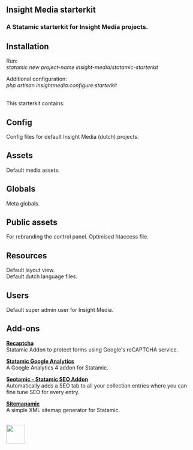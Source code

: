 ## Insight Media starterkit
### A Statamic starterkit for Insight Media projects.

## Installation
Run:<br>
*statamic new project-name insight-media/statamic-starterkit*

Additional configuration:<br>
*php artisan insightmedia:configure:starterkit*


<br>
This starterkit contains:

## Config
Config files for default Insight Media (dutch) projects.

## Assets
Default media assets.

## Globals
Meta globals.

## Public assets
For rebranding the control panel.
Optimised htaccess file.

## Resources
Default layout view.<br>
Default dutch language files.

## Users
Default super admin user for Insight Media.

## Add-ons

**[Recaptcha](https://github.com/anakadote/statamic-recaptcha)** <br>
Statamic Addon to protect forms using Google's reCAPTCHA service.

**[Statamic Google Analytics](https://github.com/insight-media/statamic-google-analytics)** <br>
A Google Analytics 4 addon for Statamic.

**[Seotamic - Statamic SEO Addon](https://github.com/cnj-digital/seotamic)** <br>
Automatically adds a SEO tab to all your collection entries where you can fine tune SEO for every entry.

**[Sitemapamic](https://github.com/mitydigital/statamic-sitemapamic)** <br>
A simple XML sitemap generator for Statamic.


<br>
<img src="https://www.insight-media.be/images/logo.svg" height="50">
<br>
